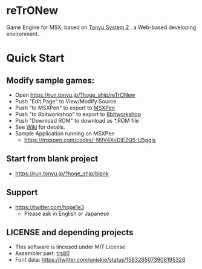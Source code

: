 # reTrONew
Game Engine for MSX, based on [Tonyu System 2](https://github.com/hoge1e3/Tonyu2)
, a Web-based developing environment.

# Quick Start

## Modify sample games:

- Open https://run.tonyu.jp/?hoge_ship/reTrONew
- Push "Edit Page" to View/Modify Source
- Push "to MSXPen" to export to [MSXPen](https://msxpen.com/)
- Push "to 8bitworkshop" to export to [8bitworkshop](https://8bitworkshop.com/)
- Push "Download ROM" to download as *.ROM file
- See [Wiki](https://github.com/hoge1e3/reTrONew/wiki) for details.
- Sample Application running on MSXPen
  - https://msxpen.com/codes/-N9V4XvDIEZQ5-U5ggls

## Start from blank project

- https://run.tonyu.jp/?hoge_ship/blank

## Support 

- https://twitter.com/hoge1e3
  - Please ask in English or Japanese

## LICENSE and depending projects

- This software is lincesed under MIT License
- Assembler part: [trs80](https://github.com/lkesteloot/trs80)
- Font data: https://twitter.com/uniskie/status/1583265073908195328
